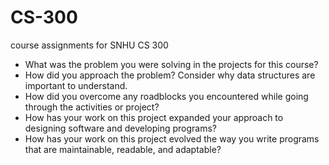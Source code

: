 # CS-300
course assignments for SNHU CS 300

   - What was the problem you were solving in the projects for this course?
   - How did you approach the problem? Consider why data structures are important to understand.
   - How did you overcome any roadblocks you encountered while going through the activities or project?
   - How has your work on this project expanded your approach to designing software and developing programs?
   - How has your work on this project evolved the way you write programs that are maintainable, readable, and adaptable?
